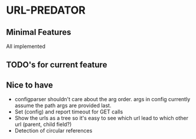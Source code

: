 URL-PREDATOR
============

## Minimal Features

All implemented

## TODO's for current feature



## Nice to have

- configparser shouldn't care about the arg order. args in config currently assume the path args are provided last.
- Set (config) and report timeout for GET calls
- Show the urls as a tree so it's easy to see which url lead to which other url (parent, child field?)
- Detection of circular references

